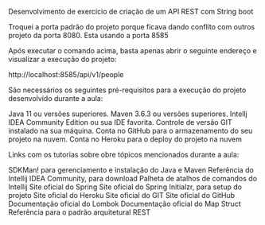 Desenvolvimento de exercício de criação de um API REST com String boot

Troquei a porta padrão do projeto porque ficava dando conflito com outros
projeto da porta 8080.
Esta usando a porta 8585

Após executar o comando acima, basta apenas abrir o seguinte endereço e visualizar a execução do projeto:

http://localhost:8585/api/v1/people


São necessários os seguintes pré-requisitos para a execução do projeto desenvolvido durante a aula:

Java 11 ou versões superiores.
Maven 3.6.3 ou versões superiores.
Intellj IDEA Community Edition ou sua IDE favorita.
Controle de versão GIT instalado na sua máquina.
Conta no GitHub para o armazenamento do seu projeto na nuvem.
Conta no Heroku para o deploy do projeto na nuvem

Links com os tutorias sobre obre tópicos mencionados durante a aula:

SDKMan! para gerenciamento e instalação do Java e Maven
Referência do Intellij IDEA Community, para download
Palheta de atalhos de comandos do Intellij
Site oficial do Spring
Site oficial do Spring Initialzr, para setup do projeto
Site oficial do Heroku
Site oficial do GIT
Site oficial do GitHub
Documentação oficial do Lombok
Documentação oficial do Map Struct
Referência para o padrão arquitetural REST



